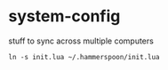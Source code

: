# system-config
stuff to sync across multiple computers

```
ln -s init.lua ~/.hammerspoon/init.lua 
```
